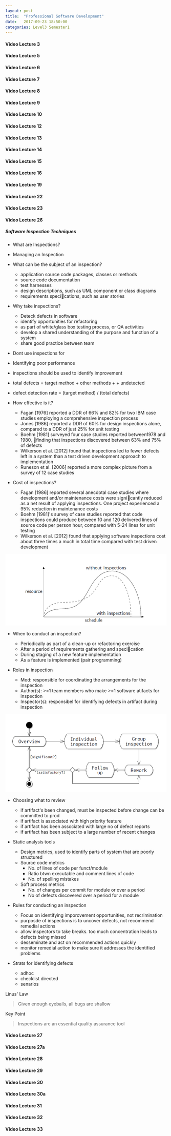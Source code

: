 ```yaml
---
layout: post
title:  "Professional Software Development"
date:   2017-09-23 18:50:00
categories: Level3 Semester1
---
```


#### Video Lecture 3

#### Video Lecture 5

#### Video Lecture 6

#### Video Lecture 7

#### Video Lecture 8

#### Video Lecture 9

#### Video Lecture 10

#### Video Lecture 12

#### Video Lecture 13

#### Video Lecture 14

#### Video Lecture 15

#### Video Lecture 16

#### Video Lecture 19

#### Video Lecture 22

#### Video Lecture 23

#### Video Lecture 26
##### Software Inspection Techniques
* What are Inspections?
* Managing an Inspection

* What can be the subject of an inspection?
    * application source code packages, classes or methods
    * source code documentation
    * test harnesses
    * design descriptions, such as UML component or class diagrams
    * requirements specications, such as user stories

* Why take inspections?
    * Deteck defects in software
    * identify opportunities for refactoring
    * as part of white/glass box testing process, or QA activities
    * develop a shared understanding of the purpose and function of a system
    * share good practice between team

* Dont use inspections for
* Identifying poor performance

* inspections should be used to identify improvement

* total defects = target method + other methods + + undetected
* defect detection rate = (target method) / (total defects)

* How effective is it?
    * Fagan [1976] reported a DDR of 66% and 82% for two IBM case studies employing a comprehensive inspection process
    * Jones [1986] reported a DDR of 60% for design inspections alone, compared to a DDR of just 25% for unit testing
    * Boehm [1981] surveyed four case studies reported between1978 and 1980, finding that inspections discovered between 63% and 75% of defects
    * Wilkerson et al. [2012] found that inspections led to fewer defects left in a system than a test driven development approach to implementation
    * Runeson et al. [2006] reported a more complex picture from a survey of 12 case studies

* Cost of inspections?
    * Fagan [1986] reported several anecdotal case studies where
    development and/or maintenance costs were signicantly
    reduced as a net result of applying inspections. One project
    experienced a 95% reduction in maintenance costs
    * Boehm [1981]'s survey of case studies reported that code
    inspections could produce between 10 and 120 delivered lines
    of source code per person hour, compared with 5-24 lines for
    unit testing
    * Wilkerson et al. [2012] found that applying software
    inspections cost about three times a much in total time
    compared with test driven development

![initial costs of software inspections](images/soft_insp1.PNG)

* When to conduct an inspection?
    * Periodically as part of a clean-up or refactoring exercise
    * After a period of requirements gathering and specication
    * During staging of a new feature implementation
    * As a feature is implemented (pair programming)

* Roles in inspection
    * Mod: responsible for coordinating the arrangements for the inspection
    * Author(s): >=1 team members who make >=1 software atifacts for inspection
    * Inspector(s): responsibel for identifying defects in artifact during inspection

![software inspection process](../images/soft_insp2.PNG)

* Choosing what to review
    * if artifact's been changed, must be inspected before change can be committed to prod
    * if artifact is associated with high priority feature
    * if artifact has been associated with large no of defect reports
    * if artifact has been subject to a large number of recent changes

* Static analysis tools
    * Design metrics, used to identify parts of system that are poorly structured
    * Source code metrics
        * No. of lines of code per funct/module
        * Ratio btwn executable and comment lines of code
        * No. of spelling mistakes
    * Soft process metrics
        * No. of changes per commit for module or over a period
        * No of defects discovered over a period for a module

* Rules for conducting an inspection
    * Focus on identifying imporovement opportunities, not recrimination
    * purposde of inspections is to uncover defects, not recommend remedial actions
    * allow inspectors to take breaks. too much concentration leads to defects being missed
    * desseminate and act on recommended actions quickly
    * monitor remedial action to make sure it addresses the identified problems

* Strats for identifying defects
    * adhoc
    * checklist directed
    * senarios


Linus' Law
> Given enough eyeballs, all bugs are shallow

Key Point
> Inspections are an essential quality assurance tool


#### Video Lecture 27

#### Video Lecture 27a

#### Video Lecture 28

#### Video Lecture 29

#### Video Lecture 30

#### Video Lecture 30a

#### Video Lecture 31

#### Video Lecture 32

#### Video Lecture 33

[jekyll-gh]: https://github.com/mojombo/jekyll
[jekyll]:    http://jekyllrb.com
